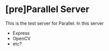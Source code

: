 # [pre]Parallel Server
This is the test server for Parallel.
In this server
- Express
- OpenCV
- etc?
